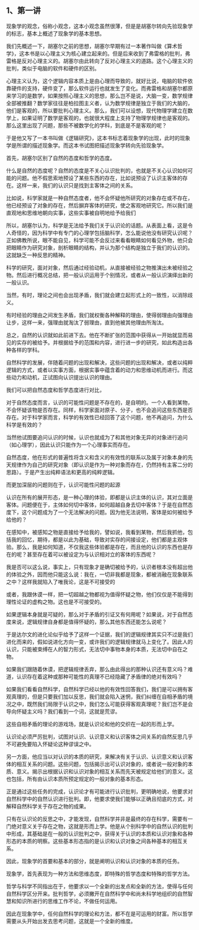 <h2>1、第一讲</h2><p>现象学的观念，俗称小观念，这本小观念虽然很薄，但是是胡塞尔转向先验现象学的标志，基本上概述了现象学的基本思想。</p><p>我们先概述一下，胡塞尔之前的思想，胡塞尔早期有过一本著作叫做《算术哲学》，这本书是以心理主义为核心建立起来的。但是后来收到了弗雷格的批判，弗雷格是反对心理主义的。胡塞尔由此转向了反对心理主义的道路。这个心理主义的批判，类似于电脑的软件和硬件的区别。</p><p>心理主义认为，这个逻辑内容本质上是由心理而导致的，就好比说，电脑的软件依靠硬件的支持，硬件变了，那么软件运行也就发生了变化。而弗雷格和胡塞尔都原来学习的是数学，如果按照心理主义的思想，那么岂不是说，大脑一变，数学规律全部被推翻？数学家往往是柏拉图主义者，认为数学规律是独立于我们的大脑的，他们是客观的，所以要批判心理主义。那么，我们可以设想，现代物理学建立在数学上，如果证明了数学是客观的，也就很大程度上支持了物理学规律也是客观的。那么这里出现了问题，那些不被数学化的学科，到底是不是客观的呢？</p><p>于是他又写了一本书叫做《逻辑研究》，这本书标志着现象学的出现，此时的现象学是所谓的描述现象学。而这本书试图把描述现象学转向先验现象学。</p><p>首先，胡塞尔区别了自然的态度和哲学的态度。</p><p>什么是自然的态度呢？自然的态度是不关心认识批判的，也就是不关心认识如何可能的问题。他不假思索地预设了某些东西的存在，比如说预设了认识主客体的存在。这样一来，我们的认识只是找到主客体之间的关系。</p><p>比如说，科学家就是一种自然态度者，他不会怀疑他所研究的对象存在或不存在，他已经预设了对象的存在，然后摒弃客体的研究，使之客观地研究它。所以我们是直观地和思维地朝向实事，这些实事被自明地给予给我们</p><p>所以，胡塞尔认为，科学是无法给予我们关于认识论的话题。从表面上看，这是令人奇怪的，因为科学中有专门的心理学包括脑科学，怎么能说他没有研究认识呢？正如佛教所说，眼不能自见，科学可能不会反过来看看眼睛如何看见外物，他只会把眼睛作为研究对象，剖析眼睛的结构，并认为那个结构是独立于我们的认识的。这就缺乏一种反思的精神。</p><p>科学的研究，面对对象，然后通过经验动机，从直接被经验之物推演出未被经验之物。然后进行概况总结，把一般认识运用于个别情况，或者从一般认识演绎出新的一般认识。</p><p>当然，有时，理论之间也会出现矛盾，我们就会建立起形式上的一致性，以消除歧义。</p><p>有时经验的理由之间发生矛盾，我们就权衡各种解释的理由，使得弱理由向强理由让步，这样一来，强理由就淘汰了弱理由，直到他被其他理由所淘汰。</p><p>总之，自然的认识就如此前进下去。他在不断扩张的范围中获得从一开始就显而易见的实存的被给予。并根据给予的范围和内容，进行进一步的研究，如此构造出各种各样的学科。</p><p>自然科学的发展，伴随着问题的出现和解决，这些问题的出现和解决，或者以纯粹逻辑的方式，或者以实事方面，根据实事中蕴含着的动力和思维动机而进行。而这些动力和动机，正试图向认识提出认识的理由。</p><p>我们可以把自然态度和哲学态度进行对比，</p><p>对于自然态度而言，认识的可能性问题是不存在的，是自明的。一个人看到某物，不会怀疑该物是否存在。同样，科学家面对原子、分子，也不会追问这些东西是否存在。对于科学家而言，科学的有效性已经回答了这个问题，他不再追问，为什么科学是有效的？</p><p>当然他试图要追问认识的时候，认识也就成为了和其他对象无异的对象进行追问（如心理学），因此认识只能作为一个心理事实而存在。</p><p>自然态度，他在形式的普遍性将含义和含义的有效性的联系以及属于对象本身的先天规律作为自己的研究对象（即认识是作为一种对象而存在，仍然持有主客二分的思路）。于是产生出纯粹语法和更高的纯粹逻辑。</p><p>而更加深层的问题则在于，认识可能性问题的起源</p><p>认识在所有的展开形态，是一种心理的体验，即都是认识主体的认识，其对立面是客体。问题便在于，主体如何切中客体，如何超越自身去切中客体？于是在自然态度下，这个问题成为了一个无法解决的问题。因为他无法说明，客体是如何被给予给他的？</p><p>在感知中，被感知之物是直接给予给我的，譬如说，我看到某物，然后我抓他，包括我的回忆，期待，都是以此为基础，导致对实存的间接设定，他们都是主观体验。那么，我是如何知道，不仅我这些体验都是存在，而且他的认识的东西也是存在的呢？甚至存在着可以被设定为与认识相对立的客体的东西呢？</p><p>我是否可以这么说，事实上，只有现象才是确切被给予的，认识者根本没有超出他的体验之外，因而他只能这么说：我在，一切非我都是现象，都被消融在现象联系之中？这样我就陷入了唯我论，这是不可接受的</p><p>或者，我跟休谟一样，把一切超越之物都视为值得怀疑之物，他们仅仅是不能得到理性论证的虚构之物。这也是不可接受的。</p><p>如果逻辑本身就是可疑的，那么对于矛盾的引证又有何用呢？如果说，对于自然态度来说，逻辑规律自身都是值得怀疑的，那么其他东西还能怎么说呢？</p><p>于是达尔文的进化论似乎给予了这样一个证据，我们的逻辑规律其实只不过是我们进化而来的，假如说进化方向一变，或许我们的逻辑规律就马上变化了。因此人的认识，只能被束缚在人的智力形式，无法切中事物本身的本质，无法切中自在之物。</p><p>如果我们跟随着休谟，把逻辑规律丢弃，那么由此得出的那种认识还有意义吗？难道，认识存在着这种或那种可能性的真理不已经隐藏了矛盾律的绝对有效吗？</p><p>如果我们看看自然科学，自然科学已经以他的有效性回答我们，我们是可以拥有客观真理的，但是只要我们加以反思，我们就会陷入迷惘，我们纠缠在自相矛盾的境况之中，既然我们局限于认识之中，我们怎么可能获得客观真理呢？我们岂不是会导向怀疑主义吗？我们看到一个词，这就是荒谬。</p><p>这些自相矛盾的理论的游戏场，就是认识论和他的交织在一起的形而上学。</p><p>认识论必须严厉批判，试图对认识、认识意义和认识客体之间关系的自然反思几乎不可避免要陷入怀疑论这种谬误之中。</p><p>另一方面，他应当以对认识的本质的研究，来解决有关于认识、认识意义和认识客体的相互关系的问题。这些问题，包括揭示出可认识对象的，或者说一般对象的本质、意义。揭示出根据认识和认识对象的相互关系而先天被规定给他们的意义。这也包括，所有由认识本质所预定规定的一般对象的基本形态。</p><p>正是通过这些任务的完成，认识论才有可能进行认识批判，更明确地说，他要求对自然科学中的自然认识进行批判。即，他要求使我们能够以正确且彻底的方式，对解释自然科学关于存在之物的成果。</p><p>只有在认识论的反思之中，才能发现，自然科学并非是最终的存在科学，需要有一门绝对意义关于存在之物，这就是形而上学。他是从个别科学中的自然认识的批判中形成，其基础是在一般的认识批判之中，获得关于认识的本质和认识对象和各种形态的本质的明察。这些基本形态指的是认识和认识对象之间各种基本的相互关系。</p><p>因此，现象学的首要和基本的部分，就是阐明认识和认识对象的本质的任务。</p><p>现象学，首先表现为一种方法和思维态度，即特殊的哲学态度和特殊的哲学方法。</p><p>哲学与科学不同指出在于，他要求以一个全新的出发点和全新的方法，使得与任何自然科学区分开来。批判哲学，必须撇开在自然科学中和尚未科学地组织的自然智慧和知识所进行的思维工作不论，不做任何运用。</p><p>因此在现象学中，任何自然科学的理论和方法，都不在是可运用的财富。所以哲学需要从头开始出发去思考问题，这就是一个全新的维度。</p><p></p>